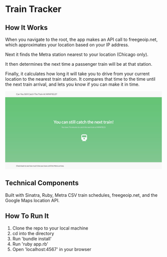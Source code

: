 # Train Tracker

## How It Works

When you navigate to the root, the app makes an API call to freegeoip.net, which approximates your location based on your IP address. 

Next it finds the Metra station nearest to your location (Chicago only). 

It then determines the next time a passenger train will be at that station.

Finally, it calculates how long it will take you to drive from your current location to the nearest train station. It compares that time to the time until the next train arrival, and lets you know if you can make it in time.

![Metra Tracker](train-tracker.jpeg)

## Technical Components

Built with Sinatra, Ruby, Metra CSV train schedules, freegeoip.net, and the Google Maps location API.

## How To Run It

1. Clone the repo to your local machine
2. cd into the directory
3. Run 'bundle install'
4. Run 'ruby app.rb'
5. Open 'localhost:4567' in your browser

